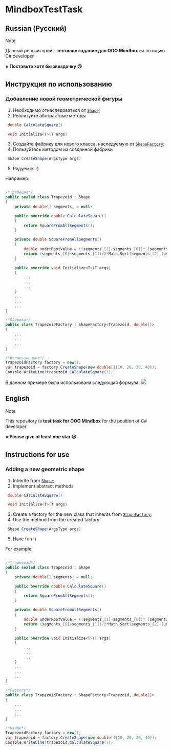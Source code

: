 # MindboxTestTask
## Russian (Русский)
> [!NOTE]  
> Данный репозиторий - **тестовое задание для ООО Mindbox** на позицию C# developer
> 
>**⭐ Поставьте хотя бы звездочку 😢**

## Инструкция по использованию
### Добавление новой геометрической фигуры
1. Необходимо отнаследоваться от [`Shape`](https://github.com/Ivanplat/MindboxTestTask/blob/main/FiguresCalculationLibrary/Base/Shape.cs);
2. Реализуйте абстрактные методы 
```csharp
 double CalculateSquare()
```
```csharp
 void Initialize<T>(T args)
```

3. Создайте фабрику для нового класса, наследуемую от [`ShapeFactory`](https://github.com/Ivanplat/MindboxTestTask/blob/main/FiguresCalculationLibrary/Factories/ShapeFactory.cs);
4. Пользуйтесь методом из созданной фабрики 
```csharp
 Shape CreateShape(ArgsType args)
 ```
5. Радуемся :)

Например:

```csharp

/*Трапеция*/
public sealed class Trapezoid : Shape
{
    private double[] segments_ = null;

    public override double CalculateSquare()
    {
        return SquareFromAllSegments();
    }

    private double SquareFromAllSegments()
    {
        double underRootValue = ((segments_[1]-segments_[0])* (segments_[1]-segments_[0]) + segments_[2]*segments_[2]-segments_[3]*segments_[3])/(2*(segments_[1]-segments_[0]));
        return (segments_[0]+segments_[1])/2*Math.Sqrt(segments_[2]-(underRootValue*underRootValue));
    }

    public override void Initialize<T>(T args)
    {
        ...
        ...
        ...
    }
    ...
    ...
    ...
}

/*Фабрика*/
public class TrapezoidFactory : ShapeFactory<Trapezoid, double[]>
{
    ...
    ...
    ...
}

/*Использование*/
TrapezoidFactory factory = new();
var trapezoid = factory.CreateShape(new double[]{10, 20, 30, 40});
Console.WriteLine(trapezoid.CalculateSquare());
```
В данном примере была использована следующая формула:
<img src="https://otvet.imgsmail.ru/download/68976796_9e345726eb672e2e143241a45cfd5f04_800.jpg" />

## English 
> [!NOTE]  
> This repository is **test task for OOO Mindbox** for the position of C# developer
> 
>**⭐ Please give at least one star 😢**

## Instructions for use
### Adding a new geometric shape
1. Inherite from [`Shape`](https://github.com/Ivanplat/MindboxTestTask/blob/main/FiguresCalculationLibrary/Base/Shape.cs);
2. Implement abstract methods
```csharp
 double CalculateSquare()
```
```csharp
 void Initialize<T>(T args)
```

3. Create a factory for the new class that inherits from [`ShapeFactory`](https://github.com/Ivanplat/MindboxTestTask/blob/main/FiguresCalculationLibrary/Factories/ShapeFactory.cs);
4. Use the method from the created factory 
```csharp
 Shape CreateShape(ArgsType args)
 ```
5. Have fun :)

For example:

```csharp

/*Trapezoid*/
public sealed class Trapezoid : Shape
{
    private double[] segments_ = null;

    public override double CalculateSquare()
    {
        return SquareFromAllSegments();
    }

    private double SquareFromAllSegments()
    {
        double underRootValue = ((segments_[1]-segments_[0])* (segments_[1]-segments_[0]) + segments_[2]*segments_[2]-segments_[3]*segments_[3])/(2*(segments_[1]-segments_[0]));
        return (segments_[0]+segments_[1])/2*Math.Sqrt(segments_[2]-(underRootValue*underRootValue));
    }

    public override void Initialize<T>(T args)
    {
        ...
        ...
        ...
    }
    ...
    ...
    ...
}

/*Factory*/
public class TrapezoidFactory : ShapeFactory<Trapezoid, double[]>
{
    ...
    ...
    ...
}

/*Usage*/
TrapezoidFactory factory = new();
var trapezoid = factory.CreateShape(new double[]{10, 20, 30, 40});
Console.WriteLine(trapezoid.CalculateSquare());
```